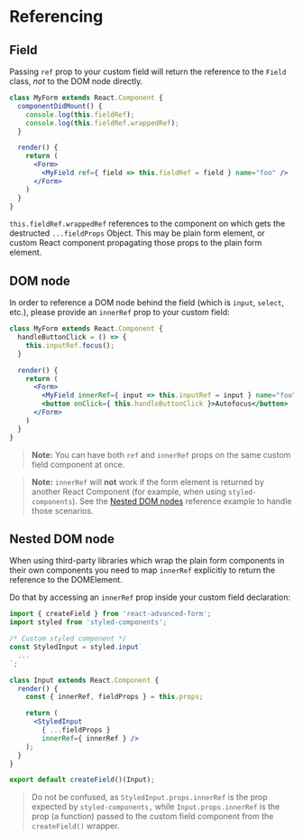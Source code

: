 # Referencing

## Field
Passing `ref` prop to your custom field will return the reference to the `Field` class, *not* to the DOM node directly.

```jsx
class MyForm extends React.Component {
  componentDidMount() {
    console.log(this.fieldRef);
    console.log(this.fieldRef.wrappedRef);
  }

  render() {
    return (
      <Form>
        <MyField ref={ field => this.fieldRef = field } name="foo" />
      </Form>
    )
  }
}
```

`this.fieldRef.wrappedRef` references to the component on which gets the destructed `...fieldProps` Object. This may be plain form element, or custom React component propagating those props to the plain form element.

## DOM node
In order to reference a DOM node behind the field (which is `input`, `select`, etc.), please provide an `innerRef` prop to your custom field:

```jsx
class MyForm extends React.Component {
  handleButtonClick = () => {
    this.inputRef.focus();
  }

  render() {
    return (
      <Form>
        <MyField innerRef={ input => this.inputRef = input } name="foo" />
        <button onClick={ this.handleButtonClick }>Autofocus</button>
      </Form>
    )
  }
}
```

> **Note:** You can have both `ref` and `innerRef` props on the same custom field component at once.

> **Note:** `innerRef` will **not** work if the form element is returned by another React Component (for example, when using `styled-components`). See the [Nested DOM nodes](#nested-dom-node) reference example to handle those scenarios.

## Nested DOM node
When using third-party libraries which wrap the plain form components in their own components you need to map `innerRef` explicitly to return the reference to the DOMElement.

Do that by accessing an `innerRef` prop inside your custom field declaration:

```jsx
import { createField } from 'react-advanced-form';
import styled from 'styled-components';

/* Custom styled component */
const StyledInput = styled.input`
  ...
`;

class Input extends React.Component {
  render() {
    const { innerRef, fieldProps } = this.props;

    return (
      <StyledInput
        { ...fieldProps }
        innerRef={ innerRef } />
    );
  }
}

export default createField()(Input);
```

> Do not be confused, as `StyledInput.props.innerRef` is the prop expected by `styled-components,` while `Input.props.innerRef` is the prop (a function) passed to the custom field component from the `createField()` wrapper.
